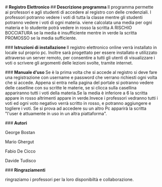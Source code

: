 #<b> Registro Elettronico </b>
##<b> Descrizione programma </b>
Il programma permette ai professori e agli studenti di accedere al registro con delle credenziali. I professori potranno vedere i voti di tutta la classe mentre gli studenti potranno vedere i voti di ogni materia. viene calcolata una media per ogni materia e lo studente potrà vedere in rosso la scritta A RISCHIO BOCCIATURA se la media è insufficiente mentre in verde la scritta PROMOSSO se la media sufficiente.
  
###<b> Istruzioni di installazione </b>
Il registro elettronico online verrà installato in locale sul proprio pc. Inoltre sarà progettato per essere installato e utilizzato attraverso un server remoto, per consentire a tutti gli utenti di visualizzare i voti o scrivere gli argomenti delle lezioni svolte, tramite internet.

###<b> Manuale d’uso </b>
Se è la prima volta che si accede al registro si deve fare una registrazione con username e password che verrano richiesti ogni volta che si accede. Appena si entra nella pagina del portale si potranno vedere delle caselline con su scritte le materie, se si clicca sulla casellina appariranno tutti i voti della materia.Se la media è inferiore a 6 la scritta appare in rosso altrimenti appare in verde.Invece i professori vedranno tutti i voti ed ogni voto negativo verrà scritto in rosso, e potranno aggiungere e togliere i voti.
Se si prova ad accedere su un altro Pc apparirà la scritta "l'user è attuamente in uso in un altra piattaforma".

###<b> Autori </b>
<p> George Bostan </p>
<p> Mario Ghergut </p>
<p> Fabio De Cicco </p>
<p> Davide Tudisco  </p>

###<b> Ringraziamenti </b>
<p>ringraziamo i professori per la loro disponibiltà e collaborazione.</p>
